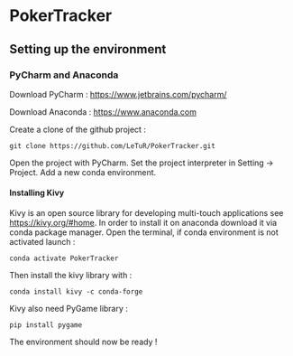 # PokerTracker

## Setting up the environment

### PyCharm and Anaconda

Download PyCharm : https://www.jetbrains.com/pycharm/

Download Anaconda : https://www.anaconda.com


Create a clone of the github project :

````
git clone https://github.com/LeTuR/PokerTracker.git
````

Open the project with PyCharm. Set the project interpreter in Setting -> Project.
Add a new conda environment.

#### Installing Kivy

Kivy is an open source library for developing multi-touch applications see
https://kivy.org/#home. In order to install
it on anaconda download it via conda package manager. Open the terminal, if conda environment 
is not activated launch :

```
conda activate PokerTracker
```
Then install the kivy library with :

```
conda install kivy -c conda-forge
```
Kivy also need PyGame library :
```
pip install pygame
```
The environment should now be ready ! 
